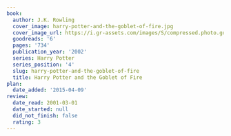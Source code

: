 ```yaml
---
book:
  author: J.K. Rowling
  cover_image: harry-potter-and-the-goblet-of-fire.jpg
  cover_image_url: https://i.gr-assets.com/images/S/compressed.photo.goodreads.com/books/1554006152l/6._SX98_.jpg
  goodreads: '6'
  pages: '734'
  publication_year: '2002'
  series: Harry Potter
  series_position: '4'
  slug: harry-potter-and-the-goblet-of-fire
  title: Harry Potter and the Goblet of Fire
plan:
  date_added: '2015-04-09'
review:
  date_read: 2001-03-01
  date_started: null
  did_not_finish: false
  rating: 3
---
```

